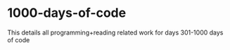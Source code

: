# 1000-days-of-code
This details all programming+reading related work for days 301-1000 days of code
